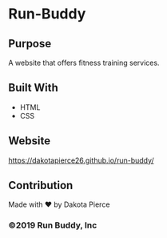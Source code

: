 # Run-Buddy

## Purpose
A website that offers fitness training services.

## Built With
* HTML
* CSS

## Website
https://dakotapierce26.github.io/run-buddy/

## Contribution
Made with ❤️ by Dakota Pierce

### ©️2019 Run Buddy, Inc
